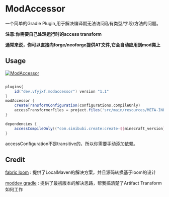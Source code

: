 # ModAccessor

一个简单的Gradle Plugin,用于解决编译期无法访问私有类型/字段/方法的问题。

**注意:你需要自己处理运行时的access transform**

**通常来说，你可以直接向forge/neoforge提供AT文件,它会自动应用到mod类上**

## Usage

[![ModAccessor](https://img.shields.io/maven-metadata/v/https/plugins.gradle.org/m2/dev/vfyjxf/modaccessor/dev.vfyjxf.modaccessor.gradle.plugin/maven-metadata.xml.svg?label=ModAccessor)](https://plugins.gradle.org/plugin/dev.vfyjxf.modaccessor)

```groovy

plugins{
    id("dev.vfyjxf.modaccessor") version "1.1"
}
modAccessor {
    createTransformConfiguration(configurations.compileOnly)
    accessTransformerFiles = project.files('src/main/resources/META-INF/accesstransformer.cfg')
}

dependencies {
    accessCompileOnly(("com.simibubi.create:create-${minecraft_version}:6.0.4-61:slim"))
}
```

accessConfiguration不是transitive的，所以你需要手动添加依赖。

## Credit

[fabric loom](https://github.com/FabricMC/fabric-loom) : 提供了LocalMaven的解决方案，并且源码转换基于loom的设计

[moddev gradle](https://github.com/NeoForged/ModDevGradle) : 提供了最初版本的解决思路，帮我搞清楚了Artifact Transform如何工作
